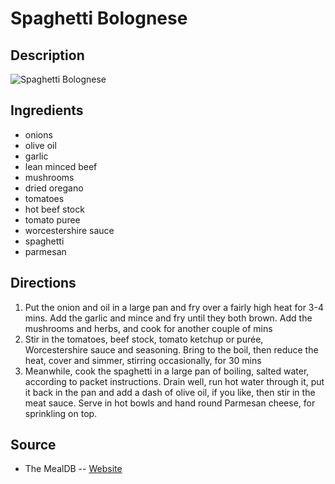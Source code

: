 # Spaghetti Bolognese

## Description
![Spaghetti Bolognese](https://www.themealdb.com/images/media/meals/sutysw1468247559.jpg "Spaghetti Bolognese")

## Ingredients
- onions
- olive oil
- garlic
- lean minced beef
- mushrooms
- dried oregano
- tomatoes
- hot beef stock
- tomato puree
- worcestershire sauce
- spaghetti
- parmesan

## Directions
1. Put the onion and oil in a large pan and fry over a fairly high heat for 3-4 mins. Add the garlic and mince and fry until they both brown. Add the mushrooms and herbs, and cook for another couple of mins
2. Stir in the tomatoes, beef stock, tomato ketchup or purée, Worcestershire sauce and seasoning. Bring to the boil, then reduce the heat, cover and simmer, stirring occasionally, for 30 mins
3. Meanwhile, cook the spaghetti in a large pan of boiling, salted water, according to packet instructions. Drain well, run hot water through it, put it back in the pan and add a dash of olive oil, if you like, then stir in the meat sauce. Serve in hot bowls and hand round Parmesan cheese, for sprinkling on top.

## Source

- The MealDB -- [Website](https://themealdb.com/)
